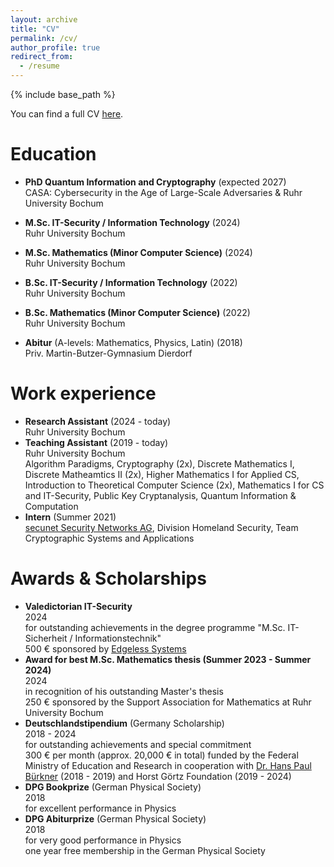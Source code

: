 ```yaml
---
layout: archive
title: "CV"
permalink: /cv/
author_profile: true
redirect_from:
  - /resume
---
```


{% include base_path %}

You can find a full CV [here](https://alexkulpe.github.io/files/CV.pdf).


Education
======

* **PhD Quantum Information and Cryptography** (expected 2027)\
  CASA: Cybersecurity in the Age of Large-Scale Adversaries & Ruhr University Bochum

* **M.Sc. IT-Security / Information Technology** (2024)\
  Ruhr University Bochum

* **M.Sc. Mathematics (Minor Computer Science)** (2024)\
  Ruhr University Bochum

* **B.Sc. IT-Security / Information Technology** (2022)\
  Ruhr University Bochum

* **B.Sc. Mathematics (Minor Computer Science)** (2022) \
  Ruhr University Bochum

* **Abitur** (A-levels: Mathematics, Physics, Latin) (2018)\
  Priv. Martin-Butzer-Gymnasium Dierdorf


Work experience
======

* **Research Assistant** (2024 - today)\
  Ruhr University Bochum
* **Teaching Assistant** (2019 - today)\
  Ruhr University Bochum\
  Algorithm Paradigms, Cryptography (2x), Discrete Mathematics I, Discrete Matheamtics II (2x), Higher Mathematics I for Applied CS, Introduction to Theoretical Computer Science (2x), Mathematics I for CS and IT-Security, Public Key Cryptanalysis, Quantum Information & Computation
* **Intern** (Summer 2021)\
  [secunet Security Networks AG](https://www.secunet.com/en/), Division Homeland Security, Team Cryptographic Systems and Applications

<!--
* 2024-2027: Research Assistant & PhD Student
  * Quantum Information, Ruhr University Bochum / Hub A, CASA - Cybersecurity in the Age of Large-Scale Adversaries
  * working on the DFG-funded CASA Fundamental Research Project "Robust Certification of Quantum Devices"

* 2019-2024: Student Assistant / Graduate Assistant
  * Ruhr University Bochum
  * Corrector:
    * Algorithm Paradigms (SuSe 21, SuSe 22; Prof. Dr Buchin)
    * Cryptography (WiSe 22/23; Prof. Dr. May)
    * Discrete Mathematics I (WiSe 20/21; PD Dr. Schuster)
    * Discrete Mathematics II / Introduction to Theoretical Computer Science (SuSe 22, Jun.-Prof. Dr. Fleischhacker; SuSe 23, Timo Glaser)
    * Higher Mathematics I (WiSe 19/20; PD Dr. Kacso)
    * Public Key Cryptanalysis I (SuSe 23; Prof. Dr. May)
  * Exercise Supervisor
    * Cryptography (WiSe 23/24; Jun.-Prof. Dr. Fleischhacker)
    * Mathematics I for Computer Science and IT Security (WiSe 21/22; Prof. Dr. Leander)

* Summer 2021: Intern / Research Position
  * [secunet Security Networks AG](https://www.secunet.com/en/), Division Homeland Security, Team Cryptographic Systems and Applications
  * Supervisor: Sebastian Vogt
  * Analysis of general concepts in the field Post-Quantum Cryptography
  * Analysis and technical preparation of the impacts of Post-Quantum Cryptography on TLS
  * Presentation of the work results in a webinar
-->



Awards & Scholarships
======

* **Valedictorian IT-Security**\
  2024\
  for outstanding achievements in the degree programme "M.Sc. IT-Sicherheit / Informationstechnik"\
  500 € sponsored by [Edgeless Systems](https://www.edgeless.systems)
* **Award for best M.Sc. Mathematics thesis (Summer 2023 - Summer 2024)**\
  2024\
  in recognition of his outstanding Master's thesis\
  250 € sponsored by the Support Association for Mathematics at Ruhr University Bochum
* **Deutschlandstipendium** (Germany Scholarship)\
  2018 - 2024\
  for outstanding achievements and special commitment\
  300 € per month (approx. 20,000 € in total) funded by the Federal Ministry of Education and Research in cooperation with [Dr. Hans Paul Bürkner](https://en.wikipedia.org/wiki/Hans-Paul_Bürkner) (2018 - 2019) and Horst Görtz Foundation (2019 - 2024)
* **DPG Bookprize** (German Physical Society)\
  2018\
  for excellent performance in Physics
* **DPG Abiturprize** (German Physical Society)\
  2018\
  for very good performance in Physics\
  one year free membership in the German Physical Society


<!--
Skills
======
* Skill 1
* Skill 2
  * Sub-skill 2.1
  * Sub-skill 2.2
  * Sub-skill 2.3
* Skill 3


Publications
======
  <ul>{% for post in site.publications reversed %}
    {% include archive-single-cv.html %}
  {% endfor %}</ul>

-->
<!--
Talks
======
  <ul>{% for post in site.talks reversed %}
    {% include archive-single-talk-cv.html %}
  {% endfor %}</ul>
  
Teaching
======
  <ul>{% for post in site.teaching %}
    {% include archive-single-cv.html %}
  {% endfor %}</ul>

-->
<!--  
Service and leadership
======
* Currently signed in to 43 different slack teams

-->
